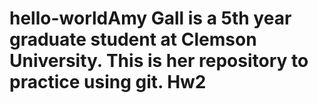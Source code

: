 # hello-worldAmy Gall is a 5th year graduate student at Clemson University.  This is her repository to practice using git. Hw2
